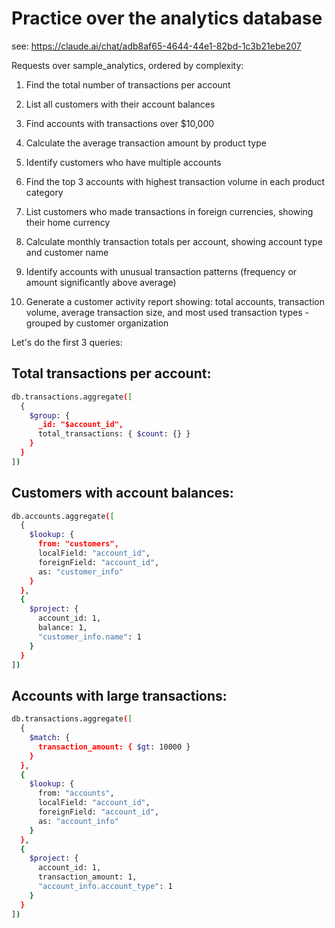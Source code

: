# Practice over the analytics database

see: https://claude.ai/chat/adb8af65-4644-44e1-82bd-1c3b21ebe207

Requests over sample_analytics, ordered by complexity:

1. Find the total number of transactions per account

2. List all customers with their account balances

3. Find accounts with transactions over $10,000

4. Calculate the average transaction amount by product type

5. Identify customers who have multiple accounts

6. Find the top 3 accounts with highest transaction volume in each product category

7. List customers who made transactions in foreign currencies, showing their home currency

8. Calculate monthly transaction totals per account, showing account type and customer name

9. Identify accounts with unusual transaction patterns (frequency or amount significantly above average)

10. Generate a customer activity report showing: total accounts, transaction volume, average transaction size, and most used transaction types - grouped by customer organization


Let's do the first 3 queries:

## Total transactions per account:

```bash
db.transactions.aggregate([
  {
    $group: {
      _id: "$account_id",
      total_transactions: { $count: {} }
    }
  }
])
```

## Customers with account balances:

```bash
db.accounts.aggregate([
  {
    $lookup: {
      from: "customers",
      localField: "account_id",
      foreignField: "account_id",
      as: "customer_info"
    }
  },
  {
    $project: {
      account_id: 1,
      balance: 1,
      "customer_info.name": 1
    }
  }
])
```

## Accounts with large transactions:

```bash
db.transactions.aggregate([
  {
    $match: {
      transaction_amount: { $gt: 10000 }
    }
  },
  {
    $lookup: {
      from: "accounts",
      localField: "account_id",
      foreignField: "account_id",
      as: "account_info"
    }
  },
  {
    $project: {
      account_id: 1,
      transaction_amount: 1,
      "account_info.account_type": 1
    }
  }
])
```

